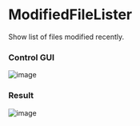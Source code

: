 # ModifiedFileLister
Show list of files modified recently.

### Control GUI
![image](https://user-images.githubusercontent.com/64982813/169411804-4cf2583f-0851-412a-ba78-a114087f3038.png)

### Result
![image](https://user-images.githubusercontent.com/64982813/169412227-b29a0886-6be6-4cf9-978f-31e72a28c741.png)
